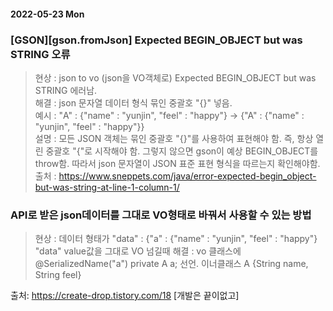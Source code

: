 
#### 2022-05-23 Mon
### [GSON][gson.fromJson] Expected BEGIN_OBJECT but was STRING 오류
> 현상 : json to vo (json을 VO객체로) Expected BEGIN_OBJECT but was STRING 에러남.   
> 해결 : json 문자열 데이터 형식 묶인 중괄호 "{}" 넣음.   
> 예시 :  "A" : {"name" : "yunjin", "feel" : "happy"} -> {"A" : {"name" : "yunjin", "feel" : "happy"}}    
> 설명 : 모든 JSON 객체는 묶인 중괄호 "{}"를 사용하여 표현해야 함. 즉, 항상 열린 중괄호 "{"로 시작해야 함. 그렇지 않으면 gson이 예상 BEGIN_OBJECT를 throw함. 따라서 json 문자열이 JSON 표준 표현 형식을 따르는지 확인해야함.  
> 출처 : https://www.sneppets.com/java/error-expected-begin_object-but-was-string-at-line-1-column-1/

### API로 받은 json데이터를 그대로 VO형태로 바꿔서 사용할 수 있는 방법
> 현상 : 데이터 형태가 "data" : {"a" : {"name" : "yunjin", "feel" : "happy"} "data" value값을 그대로 VO 넘길때
> 해결 : vo 클래스에 @SerializedName("a") private A<JsonObject> a; 선언. 이너클래스 A<J extends JsonElement> {String name, String feel} 

출처: https://create-drop.tistory.com/18 [개발은 끝이없고]

